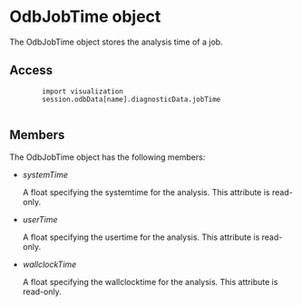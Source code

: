 # OdbJobTime object

The OdbJobTime object stores the analysis time of a job.

## Access

```
        import visualization
        session.odbData[name].diagnosticData.jobTime
      
```

## Members

The OdbJobTime object has the following members:

- *systemTime*

  A float specifying the systemtime for the analysis. This attribute is read-only.

- *userTime*

  A float specifying the usertime for the analysis. This attribute is read-only.

- *wallclockTime*

  A float specifying the wallclocktime for the analysis. This attribute is read-only.